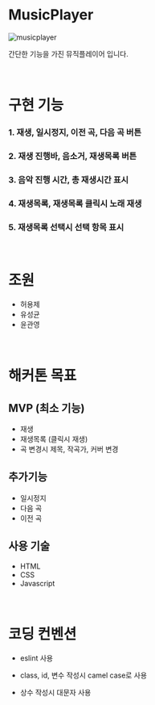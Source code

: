 # MusicPlayer

![musicplayer](https://user-images.githubusercontent.com/15887982/78370257-61700e80-7601-11ea-9f70-b1188a956105.png)

간단한 기능을 가진 뮤직플레이어 입니다.

<br>

# 구현 기능

### 1. 재생, 일시정지, 이전 곡, 다음 곡 버튼

### 2. 재생 진행바, 음소거, 재생목록 버튼

### 3. 음악 진행 시간, 총 재생시간 표시

### 4. 재생목록, 재생목록 클릭시 노래 재생

### 5. 재생목록 선택시 선택 항목 표시


<br>

# 조원
- 허용제
- 유성균
- 윤관영

<br>

# 해커톤 목표

## MVP (최소 기능)
- 재생
- 재생목록 (클릭시 재생)
- 곡 변경시 제목, 작곡가, 커버 변경


## 추가기능
- 일시정지
- 다음 곡
- 이전 곡


## 사용 기술
- HTML
- CSS
- Javascript

<br>

# 코딩 컨벤션

- eslint 사용

- class, id, 변수 작성시 camel case로 사용

- 상수 작성시 대문자 사용